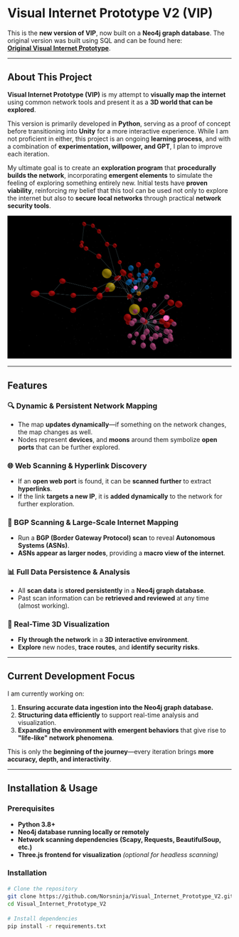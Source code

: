 # **Visual Internet Prototype V2 (VIP)**

This is the **new version of VIP**, now built on a **Neo4j graph database**. The original version was built using SQL and can be found here:  
[**Original Visual Internet Prototype**](https://github.com/Norsninja/Visual_Internet_Prototype).

---

## **About This Project**
**Visual Internet Prototype (VIP)** is my attempt to **visually map the internet** using common network tools and present it as a **3D world that can be explored**. 

This version is primarily developed in **Python**, serving as a proof of concept before transitioning into **Unity** for a more interactive experience. While I am not proficient in either, this project is an ongoing **learning process**, and with a combination of **experimentation, willpower, and GPT**, I plan to improve each iteration.

My ultimate goal is to create an **exploration program** that **procedurally builds the network**, incorporating **emergent elements** to simulate the feeling of exploring something entirely new. Initial tests have **proven viability**, reinforcing my belief that this tool can be used not only to explore the internet but also to **secure local networks** through practical **network security tools**.

![Working Map](img/working_map.PNG)

---

## **Features**
### **🔍 Dynamic & Persistent Network Mapping**
- The map **updates dynamically**—if something on the network changes, the map changes as well.
- Nodes represent **devices**, and **moons** around them symbolize **open ports** that can be further explored.

### **🌐 Web Scanning & Hyperlink Discovery**
- If an **open web port** is found, it can be **scanned further** to extract **hyperlinks**.
- If the link **targets a new IP**, it is **added dynamically** to the network for further exploration.

### **📡 BGP Scanning & Large-Scale Internet Mapping**
- Run a **BGP (Border Gateway Protocol) scan** to reveal **Autonomous Systems (ASNs)**.
- **ASNs appear as larger nodes**, providing a **macro view of the internet**.

### **📊 Full Data Persistence & Analysis**
- All **scan data** is **stored persistently** in a **Neo4j graph database**.
- Past scan information can be **retrieved and reviewed** at any time (almost working).

### **🚀 Real-Time 3D Visualization**
- **Fly through the network** in a **3D interactive environment**.
- **Explore** new nodes, **trace routes**, and **identify security risks**.

---

## **Current Development Focus**
I am currently working on:
1. **Ensuring accurate data ingestion into the Neo4j graph database.**
2. **Structuring data efficiently** to support real-time analysis and visualization.
3. **Expanding the environment with emergent behaviors** that give rise to **"life-like" network phenomena**.

This is only the **beginning of the journey**—every iteration brings **more accuracy, depth, and interactivity**.

---

## **Installation & Usage**
### **Prerequisites**
- **Python 3.8+**
- **Neo4j database running locally or remotely**
- **Network scanning dependencies (Scapy, Requests, BeautifulSoup, etc.)**
- **Three.js frontend for visualization** *(optional for headless scanning)*

### **Installation**
```bash
# Clone the repository
git clone https://github.com/Norsninja/Visual_Internet_Prototype_V2.git
cd Visual_Internet_Prototype_V2

# Install dependencies
pip install -r requirements.txt



